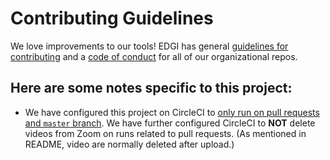 # Contributing Guidelines

We love improvements to our tools! EDGI has general [guidelines for contributing][edgi-contributing] and a [code of conduct][edgi-conduct] for all of our organizational repos.

## Here are some notes specific to this project:

* We have configured this project on CircleCI to [only run on pull
  requests and `master` branch][pr-config]. We have further configured
CircleCI to **NOT** delete videos from Zoom on runs related to pull
requests. (As mentioned in README, video are normally deleted after
upload.)

<!-- Links -->
[edgi-conduct]: https://github.com/edgi-govdata-archiving/overview/blob/master/CONDUCT.md
[edgi-contributing]: https://github.com/edgi-govdata-archiving/overview/blob/master/CONTRIBUTING.md
[pr-config]: docs/screenshot-circleci-only-prs.png
